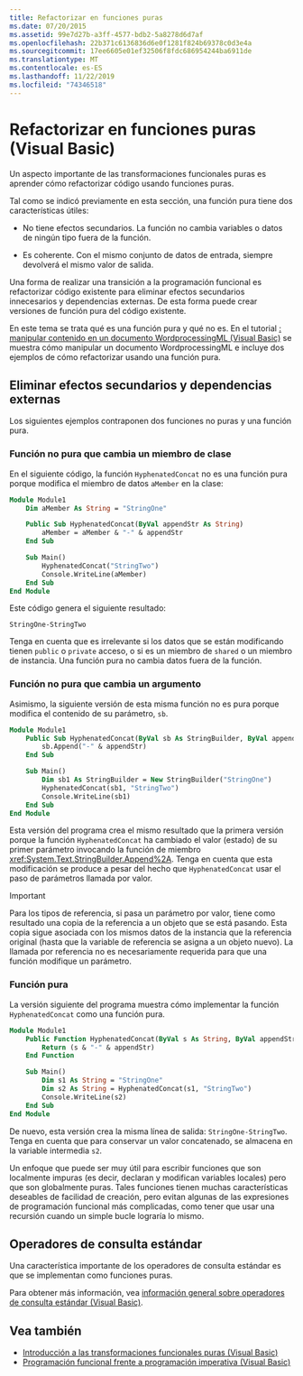 ```yaml
---
title: Refactorizar en funciones puras
ms.date: 07/20/2015
ms.assetid: 99e7d27b-a3ff-4577-bdb2-5a8278d6d7af
ms.openlocfilehash: 22b371c6136836d6e0f1281f824b69378c0d3e4a
ms.sourcegitcommit: 17ee6605e01ef32506f8fdc686954244ba6911de
ms.translationtype: MT
ms.contentlocale: es-ES
ms.lasthandoff: 11/22/2019
ms.locfileid: "74346518"
---
```

# <a name="refactoring-into-pure-functions-visual-basic"></a>Refactorizar en funciones puras (Visual Basic)

Un aspecto importante de las transformaciones funcionales puras es aprender cómo refactorizar código usando funciones puras.

Tal como se indicó previamente en esta sección, una función pura tiene dos características útiles:

- No tiene efectos secundarios. La función no cambia variables o datos de ningún tipo fuera de la función.

- Es coherente. Con el mismo conjunto de datos de entrada, siempre devolverá el mismo valor de salida.

 Una forma de realizar una transición a la programación funcional es refactorizar código existente para eliminar efectos secundarios innecesarios y dependencias externas. De esta forma puede crear versiones de función pura del código existente.

En este tema se trata qué es una función pura y qué no es. En el tutorial [: manipular contenido en un documento WordprocessingML (Visual Basic)](../../../../visual-basic/programming-guide/concepts/linq/tutorial-manipulating-content-in-a-wordprocessingml-document.md) se muestra cómo manipular un documento WordprocessingML e incluye dos ejemplos de cómo refactorizar usando una función pura.

## <a name="eliminating-side-effects-and-external-dependencies"></a>Eliminar efectos secundarios y dependencias externas

Los siguientes ejemplos contraponen dos funciones no puras y una función pura.

### <a name="non-pure-function-that-changes-a-class-member"></a>Función no pura que cambia un miembro de clase

En el siguiente código, la función `HyphenatedConcat` no es una función pura porque modifica el miembro de datos `aMember` en la clase:

```vb
Module Module1
    Dim aMember As String = "StringOne"

    Public Sub HyphenatedConcat(ByVal appendStr As String)
        aMember = aMember & "-" & appendStr
    End Sub

    Sub Main()
        HyphenatedConcat("StringTwo")
        Console.WriteLine(aMember)
    End Sub
End Module
```

Este código genera el siguiente resultado:

```console
StringOne-StringTwo
```

Tenga en cuenta que es irrelevante si los datos que se están modificando tienen `public` o `private` acceso, o si es un miembro de `shared` o un miembro de instancia. Una función pura no cambia datos fuera de la función.

### <a name="non-pure-function-that-changes-an-argument"></a>Función no pura que cambia un argumento

Asimismo, la siguiente versión de esta misma función no es pura porque modifica el contenido de su parámetro, `sb`.

```vb
Module Module1
    Public Sub HyphenatedConcat(ByVal sb As StringBuilder, ByVal appendStr As String)
        sb.Append("-" & appendStr)
    End Sub

    Sub Main()
        Dim sb1 As StringBuilder = New StringBuilder("StringOne")
        HyphenatedConcat(sb1, "StringTwo")
        Console.WriteLine(sb1)
    End Sub
End Module
```

Esta versión del programa crea el mismo resultado que la primera versión porque la función `HyphenatedConcat` ha cambiado el valor (estado) de su primer parámetro invocando la función de miembro <xref:System.Text.StringBuilder.Append%2A>. Tenga en cuenta que esta modificación se produce a pesar del hecho que `HyphenatedConcat` usar el paso de parámetros llamada por valor.

> [!IMPORTANT]
> Para los tipos de referencia, si pasa un parámetro por valor, tiene como resultado una copia de la referencia a un objeto que se está pasando. Esta copia sigue asociada con los mismos datos de la instancia que la referencia original (hasta que la variable de referencia se asigna a un objeto nuevo). La llamada por referencia no es necesariamente requerida para que una función modifique un parámetro.

### <a name="pure-function"></a>Función pura

La versión siguiente del programa muestra cómo implementar la función `HyphenatedConcat` como una función pura.

```vb
Module Module1
    Public Function HyphenatedConcat(ByVal s As String, ByVal appendStr As String) As String
        Return (s & "-" & appendStr)
    End Function

    Sub Main()
        Dim s1 As String = "StringOne"
        Dim s2 As String = HyphenatedConcat(s1, "StringTwo")
        Console.WriteLine(s2)
    End Sub
End Module
```

De nuevo, esta versión crea la misma línea de salida: `StringOne-StringTwo`. Tenga en cuenta que para conservar un valor concatenado, se almacena en la variable intermedia `s2`.

Un enfoque que puede ser muy útil para escribir funciones que son localmente impuras (es decir, declaran y modifican variables locales) pero que son globalmente puras. Tales funciones tienen muchas características deseables de facilidad de creación, pero evitan algunas de las expresiones de programación funcional más complicadas, como tener que usar una recursión cuando un simple bucle lograría lo mismo.

## <a name="standard-query-operators"></a>Operadores de consulta estándar

Una característica importante de los operadores de consulta estándar es que se implementan como funciones puras.

Para obtener más información, vea [información general sobre operadores de consulta estándar (Visual Basic)](../../../../visual-basic/programming-guide/concepts/linq/standard-query-operators-overview.md).

## <a name="see-also"></a>Vea también

- [Introducción a las transformaciones funcionales puras (Visual Basic)](../../../../visual-basic/programming-guide/concepts/linq/introduction-to-pure-functional-transformations.md)
- [Programación funcional frente a programación imperativa (Visual Basic)](../../../../visual-basic/programming-guide/concepts/linq/functional-programming-vs-imperative-programming.md)
